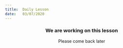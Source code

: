 ```yaml
---
title:  Daily Lesson
date:   03/07/2020
---
```


### <center>We are working on this lesson</center>
<center>Please come back later</center>